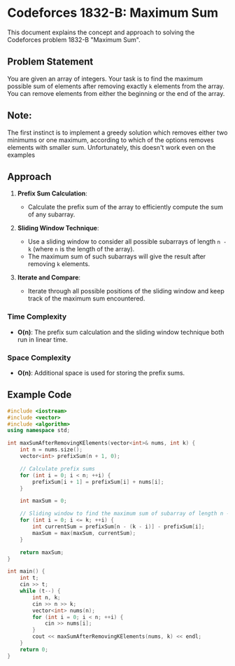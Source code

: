 
# Codeforces 1832-B: Maximum Sum

This document explains the concept and approach to solving the Codeforces problem 1832-B "Maximum Sum".

## Problem Statement

You are given an array of integers. Your task is to find the maximum possible sum of elements after removing exactly `k` elements from the array. You can remove elements from either the beginning or the end of the array.

## Note:
The first instinct is to implement a greedy solution which removes either two minimums or one maximum, according to which of the options removes elements with smaller sum. Unfortunately, this doesn't work even on the examples
## Approach

1. **Prefix Sum Calculation**:
   - Calculate the prefix sum of the array to efficiently compute the sum of any subarray.

2. **Sliding Window Technique**:
   - Use a sliding window to consider all possible subarrays of length `n - k` (where `n` is the length of the array).
   - The maximum sum of such subarrays will give the result after removing `k` elements.

3. **Iterate and Compare**:
   - Iterate through all possible positions of the sliding window and keep track of the maximum sum encountered.

### Time Complexity

- **O(n)**: The prefix sum calculation and the sliding window technique both run in linear time.

### Space Complexity

- **O(n)**: Additional space is used for storing the prefix sums.

## Example Code

```cpp
#include <iostream>
#include <vector>
#include <algorithm>
using namespace std;

int maxSumAfterRemovingKElements(vector<int>& nums, int k) {
    int n = nums.size();
    vector<int> prefixSum(n + 1, 0);

    // Calculate prefix sums
    for (int i = 0; i < n; ++i) {
        prefixSum[i + 1] = prefixSum[i] + nums[i];
    }

    int maxSum = 0;

    // Sliding window to find the maximum sum of subarray of length n - k
    for (int i = 0; i <= k; ++i) {
        int currentSum = prefixSum[n - (k - i)] - prefixSum[i];
        maxSum = max(maxSum, currentSum);
    }

    return maxSum;
}

int main() {
    int t;
    cin >> t;
    while (t--) {
        int n, k;
        cin >> n >> k;
        vector<int> nums(n);
        for (int i = 0; i < n; ++i) {
            cin >> nums[i];
        }
        cout << maxSumAfterRemovingKElements(nums, k) << endl;
    }
    return 0;
}